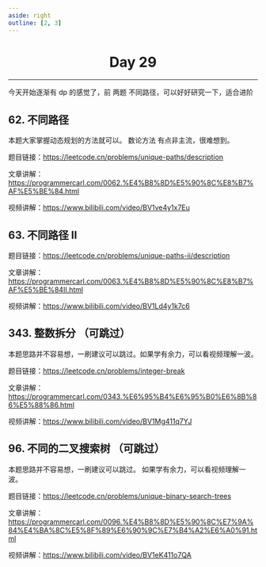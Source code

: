 ```yaml
---
aside: right
outline: [2, 3]
---
```


<h1 style="text-align: center; font-weight: bold;">Day 29</h1>

---

今天开始逐渐有 dp 的感觉了，前 两题 不同路径，可以好好研究一下，适合进阶

## 62. 不同路径

本题大家掌握动态规划的方法就可以。 数论方法 有点非主流，很难想到。

题目链接：https://leetcode.cn/problems/unique-paths/description

文章讲解：https://programmercarl.com/0062.%E4%B8%8D%E5%90%8C%E8%B7%AF%E5%BE%84.html

视频讲解：https://www.bilibili.com/video/BV1ve4y1x7Eu

## 63. 不同路径 II

题目链接：https://leetcode.cn/problems/unique-paths-ii/description

文章讲解：https://programmercarl.com/0063.%E4%B8%8D%E5%90%8C%E8%B7%AF%E5%BE%84II.html

视频讲解：https://www.bilibili.com/video/BV1Ld4y1k7c6

## 343. 整数拆分 （可跳过）

本题思路并不容易想，一刷建议可以跳过。如果学有余力，可以看视频理解一波。

题目链接：https://leetcode.cn/problems/integer-break

文章讲解：https://programmercarl.com/0343.%E6%95%B4%E6%95%B0%E6%8B%86%E5%88%86.html

视频讲解：https://www.bilibili.com/video/BV1Mg411q7YJ

## 96. 不同的二叉搜索树 （可跳过）

本题思路并不容易想，一刷建议可以跳过。 如果学有余力，可以看视频理解一波。

题目链接：https://leetcode.cn/problems/unique-binary-search-trees

文章讲解：https://programmercarl.com/0096.%E4%B8%8D%E5%90%8C%E7%9A%84%E4%BA%8C%E5%8F%89%E6%90%9C%E7%B4%A2%E6%A0%91.html

视频讲解：https://www.bilibili.com/video/BV1eK411o7QA
